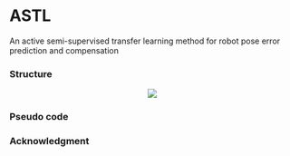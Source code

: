 # ASTL
An active semi-supervised transfer learning method for robot pose error prediction and compensation

### Structure
<div align=center>
<img src=https://github.com/ZhangTeng-Hust/ASTL/blob/main/IMG/all.png>
</div>

### Pseudo code

### Acknowledgment
